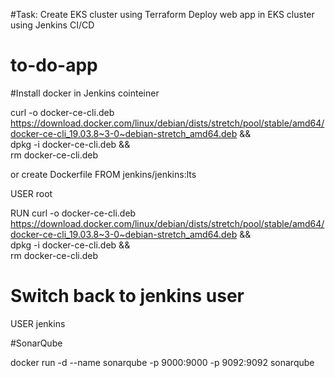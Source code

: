 #Task:
Create EKS cluster using Terraform
Deploy web app in EKS cluster using Jenkins CI/CD

# to-do-app
#Install docker in Jenkins cointeiner 

curl -o docker-ce-cli.deb https://download.docker.com/linux/debian/dists/stretch/pool/stable/amd64/docker-ce-cli_19.03.8~3-0~debian-stretch_amd64.deb && \
    dpkg -i docker-ce-cli.deb && \
    rm docker-ce-cli.deb
  
or create Dockerfile
FROM jenkins/jenkins:lts

USER root

RUN curl -o docker-ce-cli.deb https://download.docker.com/linux/debian/dists/stretch/pool/stable/amd64/docker-ce-cli_19.03.8~3-0~debian-stretch_amd64.deb && \
    dpkg -i docker-ce-cli.deb && \
    rm docker-ce-cli.deb

# Switch back to jenkins user
USER jenkins

#SonarQube

docker run -d --name sonarqube -p 9000:9000 -p 9092:9092 sonarqube
